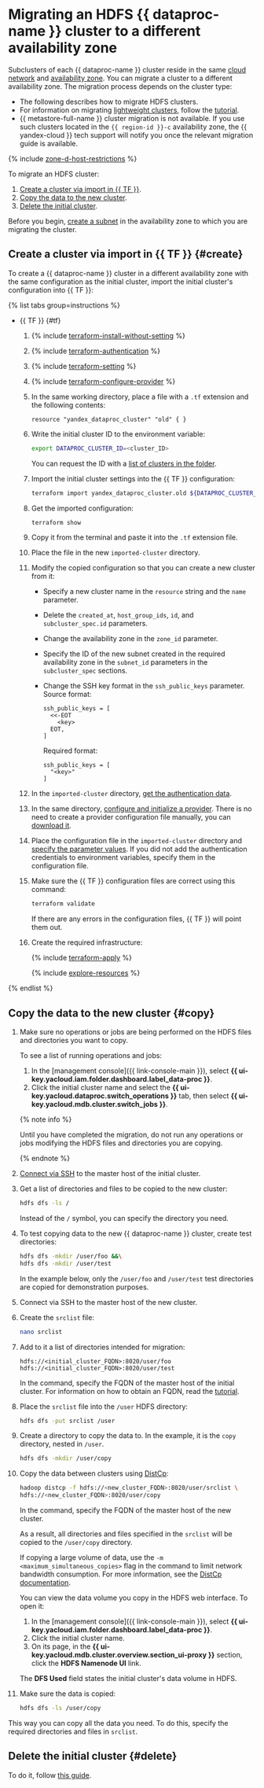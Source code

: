 # Migrating an HDFS {{ dataproc-name }} cluster to a different availability zone

Subclusters of each {{ dataproc-name }} cluster reside in the same [cloud network](../../../vpc/concepts/network.md#network) and [availability zone](../../../overview/concepts/geo-scope.md). You can migrate a cluster to a different availability zone. The migration process depends on the cluster type:

* The following describes how to migrate HDFS clusters.
* For information on migrating [lightweight clusters](../../../data-proc/concepts/index.md#light-weight-clusters), follow the [tutorial](../../../data-proc/operations/migration-to-an-availability-zone.md).
* {{ metastore-full-name }} cluster migration is not available. If you use such clusters located in the `{{ region-id }}-c` availability zone, the {{ yandex-cloud }} tech support will notify you once the relevant migration guide is available.

{% include [zone-d-host-restrictions](../../../_includes/mdb/ru-central1-d-broadwell.md) %}

To migrate an HDFS cluster:

1. [Create a cluster via import in {{ TF }}](#create).
1. [Copy the data to the new cluster](#copy).
1. [Delete the initial cluster](#delete).

Before you begin, [create a subnet](../../../vpc/operations/subnet-create.md) in the availability zone to which you are migrating the cluster.

## Create a cluster via import in {{ TF }} {#create}

To create a {{ dataproc-name }} cluster in a different availability zone with the same configuration as the initial cluster, import the initial cluster's configuration into {{ TF }}:

{% list tabs group=instructions %}

* {{ TF }} {#tf}

   1. {% include [terraform-install-without-setting](../../../_includes/mdb/terraform/install-without-setting.md) %}
   1. {% include [terraform-authentication](../../../_includes/mdb/terraform/authentication.md) %}
   1. {% include [terraform-setting](../../../_includes/mdb/terraform/setting.md) %}
   1. {% include [terraform-configure-provider](../../../_includes/mdb/terraform/configure-provider.md) %}
   1. In the same working directory, place a file with a `.tf` extension and the following contents:

      ```hcl
      resource "yandex_dataproc_cluster" "old" { }
      ```

   1. Write the initial cluster ID to the environment variable:

      ```bash
      export DATAPROC_CLUSTER_ID=<cluster_ID>
      ```

      You can request the ID with a [list of clusters in the folder](../../../data-proc/operations/cluster-list.md#list).

   1. Import the initial cluster settings into the {{ TF }} configuration:

      ```bash
      terraform import yandex_dataproc_cluster.old ${DATAPROC_CLUSTER_ID}
      ```

   1. Get the imported configuration:

      ```bash
      terraform show
      ```

   1. Copy it from the terminal and paste it into the `.tf` extension file.
   1. Place the file in the new `imported-cluster` directory.
   1. Modify the copied configuration so that you can create a new cluster from it:

      * Specify a new cluster name in the `resource` string and the `name` parameter.
      * Delete the `created_at`, `host_group_ids`, `id`, and `subcluster_spec.id` parameters.
      * Change the availability zone in the `zone_id` parameter.
      * Specify the ID of the new subnet created in the required availability zone in the `subnet_id` parameters in the `subcluster_spec` sections.
      * Change the SSH key format in the `ssh_public_keys` parameter. Source format:

         ```hcl
         ssh_public_keys = [
           <<-EOT
             <key>
           EOT,
         ]
         ```

         Required format:

         ```hcl
         ssh_public_keys = [
           "<key>"
         ]
         ```

   1. In the `imported-cluster` directory, [get the authentication data](../../../tutorials/infrastructure-management/terraform-quickstart.md#get-credentials).
   1. In the same directory, [configure and initialize a provider](../../../tutorials/infrastructure-management/terraform-quickstart.md#configure-provider). There is no need to create a provider configuration file manually, you can [download it](https://github.com/yandex-cloud/examples/tree/master/tutorials/terraform/provider.tf).
   1. Place the configuration file in the `imported-cluster` directory and [specify the parameter values](../../../tutorials/infrastructure-management/terraform-quickstart.md#configure-provider). If you did not add the authentication credentials to environment variables, specify them in the configuration file.
   1. Make sure the {{ TF }} configuration files are correct using this command:

      ```bash
      terraform validate
      ```

      If there are any errors in the configuration files, {{ TF }} will point them out.

   1. Create the required infrastructure:

      {% include [terraform-apply](../../../_includes/mdb/terraform/apply.md) %}

      {% include [explore-resources](../../../_includes/mdb/terraform/explore-resources.md) %}

{% endlist %}

## Copy the data to the new cluster {#copy}

1. Make sure no operations or jobs are being performed on the HDFS files and directories you want to copy.

   To see a list of running operations and jobs:

   1. In the [management console]({{ link-console-main }}), select **{{ ui-key.yacloud.iam.folder.dashboard.label_data-proc }}**.
   1. Click the initial cluster name and select the **{{ ui-key.yacloud.dataproc.switch_operations }}** tab, then select **{{ ui-key.yacloud.mdb.cluster.switch_jobs }}**.

   {% note info %}

   Until you have completed the migration, do not run any operations or jobs modifying the HDFS files and directories you are copying.

   {% endnote %}

1. [Connect via SSH](../../../data-proc/operations/connect.md#data-proc-ssh) to the master host of the initial cluster.
1. Get a list of directories and files to be copied to the new cluster:

   ```bash
   hdfs dfs -ls /
   ```

   Instead of the `/` symbol, you can specify the directory you need.

1. To test copying data to the new {{ dataproc-name }} cluster, create test directories:

   ```bash
   hdfs dfs -mkdir /user/foo &&\
   hdfs dfs -mkdir /user/test
   ```

   In the example below, only the `/user/foo` and `/user/test` test directories are copied for demonstration purposes.

1. Connect via SSH to the master host of the new cluster.
1. Create the `srclist` file:

   ```bash
   nano srclist
   ```

1. Add to it a list of directories intended for migration:

   ```text
   hdfs://<initial_cluster_FQDN>:8020/user/foo
   hdfs://<initial_cluster_FQDN>:8020/user/test
   ```

   In the command, specify the FQDN of the master host of the initial cluster. For information on how to obtain an FQDN, read the [tutorial](../../../data-proc/operations/connect.md#fqdn).

1. Place the `srclist` file into the `/user` HDFS directory:

   ```bash
   hdfs dfs -put srclist /user
   ```

1. Create a directory to copy the data to. In the example, it is the `copy` directory, nested in `/user`.

   ```bash
   hdfs dfs -mkdir /user/copy
   ```

1. Copy the data between clusters using [DistCp](https://hadoop.apache.org/docs/current/hadoop-distcp/DistCp.html):

   ```bash
   hadoop distcp -f hdfs://<new_cluster_FQDN>:8020/user/srclist \
   hdfs://<new_cluster_FQDN>:8020/user/copy
   ```

   In the command, specify the FQDN of the master host of the new cluster.

   As a result, all directories and files specified in the `srclist` will be copied to the `/user/copy` directory.

   If copying a large volume of data, use the `-m <maximum_simultaneous_copies>` flag in the command to limit network bandwidth consumption. For more information, see the [DistCp documentation](https://hadoop.apache.org/docs/r3.2.2/hadoop-distcp/DistCp.html#Command_Line_Options).

   You can view the data volume you copy in the HDFS web interface. To open it:

   1. In the [management console]({{ link-console-main }}), select **{{ ui-key.yacloud.iam.folder.dashboard.label_data-proc }}**.
   1. Click the initial cluster name.
   1. On its page, in the **{{ ui-key.yacloud.mdb.cluster.overview.section_ui-proxy }}** section, click the **HDFS Namenode UI** link.

   The **DFS Used** field states the initial cluster's data volume in HDFS.

1. Make sure the data is copied:

   ```bash
   hdfs dfs -ls /user/copy
   ```

This way you can copy all the data you need. To do this, specify the required directories and files in `srclist`.

## Delete the initial cluster {#delete}

To do it, follow [this guide](../../../data-proc/operations/cluster-delete.md).
